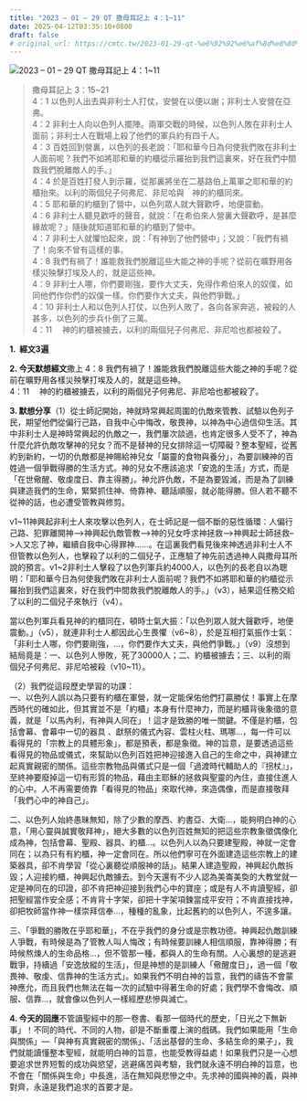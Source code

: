 ```yaml
---
title: "2023 – 01 – 29 QT 撒母耳記上 4：1~11"
date: 2025-04-12T03:35:10+0800
draft: false
# original_url: https://cmtc.tw/2023-01-29-qt-%e6%92%92%e6%af%8d%e8%80%b3%e8%a8%98%e4%b8%8a-4%ef%bc%9a111
---
```


![2023 – 01 – 29 QT  撒母耳記上 4：1\~11](/images/qt.jpg  "2023 – 01 – 29 QT  撒母耳記上 4：1\~11")

> 撒母耳記上 3：15\~21  
> 4：1 以色列人出去與非利士人打仗，安營在以便以謝；非利士人安營在亞弗。  
> 4：2 非利士人向以色列人擺陣。兩軍交戰的時候，以色列人敗在非利士人面前；非利士人在戰場上殺了他們的軍兵約有四千人。  
> 4：3 百姓回到營裏，以色列的長老說：「耶和華今日為何使我們敗在非利士人面前呢？我們不如將耶和華的約櫃從示羅抬到我們這裏來，好在我們中間救我們脫離敵人的手。」  
> 4：4 於是百姓打發人到示羅，從那裏將坐在二基路伯上萬軍之耶和華的約櫃抬來。以利的兩個兒子何弗尼、非尼哈與　神的約櫃同來。  
> 4：5 耶和華的約櫃到了營中，以色列眾人就大聲歡呼，地便震動。  
> 4：6 非利士人聽見歡呼的聲音，就說：「在希伯來人營裏大聲歡呼，是甚麼緣故呢？」隨後就知道耶和華的約櫃到了營中。  
> 4：7 非利士人就懼怕起來，說：「有神到了他們營中」；又說：「我們有禍了！向來不曾有這樣的事。  
> 4：8 我們有禍了！誰能救我們脫離這些大能之神的手呢？從前在曠野用各樣災殃擊打埃及人的，就是這些神。  
> 4：9 非利士人哪，你們要剛強，要作大丈夫，免得作希伯來人的奴僕，如同他們作你們的奴僕一樣。你們要作大丈夫，與他們爭戰。」  
> 4：10 非利士人和以色列人打仗，以色列人敗了，各向各家奔逃，被殺的人甚多，以色列的步兵仆倒了三萬。  
> 4：11 　神的約櫃被擄去，以利的兩個兒子何弗尼、非尼哈也都被殺了。

**1.  經文3遍**

**2. 今天默想經文**撒上 4：8 我們有禍了！誰能救我們脫離這些大能之神的手呢？從前在曠野用各樣災殃擊打埃及人的，就是這些神。  
4：11 　神的約櫃被擄去，以利的兩個兒子何弗尼、非尼哈也都被殺了。

**3. 默想分享**（1）從士師記開始，神就時常興起周圍的仇敵來管教、試驗以色列子民，期望他們從偏行己路，自我中心中悔改，敬畏神，以神為中心過信仰生活。其中非利士人是神時常興起的仇敵之一，我們屢次談過，也肯定很多人受不了，神為什麼允許仇敵攻擊神的兒女？而不是替神的兒女排除這一切障礙？整本聖經，從舊約到新約，一切的仇敵都是神賜給神兒女「屬靈的食物與養分」，為要訓練神的百姓過一個爭戰得勝的生活方式。神的兒女不應該追求「安逸的生活」方式，而是「在世儆醒、敬虔度日、靠主得勝」。神允許仇敵，不是為要毀滅，而是為了訓練與建造我們的生命，緊緊抓住神、倚靠神、聽話順服，就必能得勝。但人若不聽不從神的話，也必遭受管教與修剪。

v1\~11神興起非利士人來攻擊以色列人，在士師記是一個不斷的惡性循環：人偏行己路、犯罪離開神–>神興起仇敵管教–>神的兒女呼求神拯救–>神興起士師拯救–>人又忘了神，繼續自我中心得罪神……。在這裏我們看見後來神透過非利士人不但管教以色列人，也擊殺了以利的二個兒子，正應驗了神先前透過神人與撒母耳所說的預言。v1\~2非利士人擊殺了以色列軍兵約4000人，以色列的長老自以為聰明：「耶和華今日為何使我們敗在非利士人面前呢？我們不如將耶和華的約櫃從示羅抬到我們這裏來，好在我們中間救我們脫離敵人的手。」（v3），結果這任務交給了以利的二個兒子來執行（v4）。

當以色列軍兵看見神的約櫃同在，頓時士氣大振：「以色列眾人就大聲歡呼，地便震動。」（v5），就連非利士人都因此心生畏懼（v6\~8），於是互相打氣振作士氣：「非利士人哪，你們要剛強，…，你們要作大丈夫，與他們爭戰。」（v9）沒想到結局竟是：一、以色列人慘敗，死了30000人；二、約櫃被擄去；三、以利的兩個兒子何弗尼、非尼哈被殺（v10\~11）。

（2）我們從這段歷史學習的功課：  
一、以色列人誤以為只要有約櫃在軍營，就一定能保佑他們打贏勝仗！事實上在摩西時代的確如此，但其實並不是「約櫃」本身有什麼神力，而是約櫃背後象徵的意義，就是「以馬內利，有神與人同在」！這才是致勝的唯一關鍵。不僅是約櫃，包括會幕、會幕中一切的器具 、獻祭的儀式內容、雲柱火柱、瑪哪…，每一件可以看得見的「宗教上的具體形象」，都是預表，都是象徵。神的旨意，是要透過這些看得見的物品或儀式，來幫助以色列百姓把神迎接進入自己的生命之中，與神建立起真實親密的關係。這些宗教物品與儀式只是一個「過渡時代輔助人的『拐杖』」，至終神要廢掉這一切有形質的物品，藉由主耶穌的拯救與聖靈的內住，直接住進人的心中。人不再需要倚靠「看得見的物品」來取代神，來造偶像，而是直接敬拜「我們心中的神自己」。

二、以色列人始終愚昧無知，除了少數的摩西、約書亞、大衛…，能夠明白神的心意，「用心靈與誠實敬拜神」，絕大多數的以色列百姓無知的把這些宗教象徵偶像化成為神，包括會幕、聖殿、器具、約櫃…。以色列人以為只要建聖殿，神就一定會同在；以為只有有約櫃，神一定會同在。所以他們寧可在外面建造這些宗教上的建築器具，卻不肯學習「從心裏聽從順服神的話」。結果人建造聖殿，神興起仇敵拆毀；人迎接約櫃，神興起仇敵擄去。到今天還有不少人認為美崙美奐的大教堂就一定是神同在的印證，卻不肯把神迎接到我們心中的寶座；或是有人不肯讀聖經，卻把聖經當作安全感；不肯背十字架，卻把十字架項鍊當成平安符；不肯直接找神，卻把牧師當作神一樣崇拜信奉…，種種的亂象，比起舊約的以色列人，不遑多讓。

三、「爭戰的勝敗在乎耶和華」，不在乎我們的身分或是宗教功德。神興起仇敵訓練人爭戰，有時候是為了管教人叫人悔改；有時候要訓練人相信順服，靠神得勝；有時候熬煉人的生命品格…，但不管那一種，都與人的生命有關。人心裏想的是逃避戰爭，持續過「安逸放縱的生活」，但是神想的是訓練人「儆醒度日」，過一個「敬畏神、敬虔、信靠神的生活方式」。如果我們不明白神的旨意，我們的禱告不會蒙神應允，而且我們也無法在每一次的試驗中得著生命的好處；我們學不會悔改、順服、信靠…，就會像以色列人一樣經歷悲慘與滅亡。

**4. 今天的回應**不管讀聖經中的那一卷書、看那一個時代的歷史，「日光之下無新事」！不同的時代、不同的人物，卻是不斷重覆上演的戲碼。我們如果能用「生命與關係」—「與神有真實親密的關係」、「活出基督的生命、多結生命的果子」，我們就能讀懂整本聖經，就能明白神的旨意，也能受教得益處！如果我們只是一心想要追求世界短暫的成功與慾望，逃避痛苦與考驗，我們就永遠不明白神的旨意，也不會在「關係與生命」中長進，活在無知與悲慘之中。先求神的國與神的義，與神對齊，永遠是我們追求的首要才是。